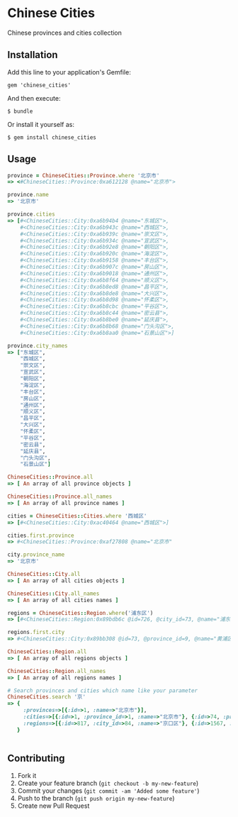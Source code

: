 # Chinese Cities

Chinese provinces and cities collection

## Installation

Add this line to your application's Gemfile:

    gem 'chinese_cities'

And then execute:

    $ bundle

Or install it yourself as:

    $ gem install chinese_cities

## Usage

```ruby
province = ChineseCities::Province.where '北京市'
=> <#ChineseCities::Province:0xa612128 @name="北京市">

province.name
=> '北京市'

province.cities
=> [#<ChineseCities::City:0xa6b94b4 @name="东城区">,
    #<ChineseCities::City:0xa6b943c @name="西城区">,
    #<ChineseCities::City:0xa6b939c @name="崇文区">,
    #<ChineseCities::City:0xa6b934c @name="宣武区">,
    #<ChineseCities::City:0xa6b92e8 @name="朝阳区">,
    #<ChineseCities::City:0xa6b920c @name="海淀区">,
    #<ChineseCities::City:0xa6b9158 @name="丰台区">,
    #<ChineseCities::City:0xa6b907c @name="房山区">,
    #<ChineseCities::City:0xa6b9018 @name="通州区">,
    #<ChineseCities::City:0xa6b8f64 @name="顺义区">,
    #<ChineseCities::City:0xa6b8ed8 @name="昌平区">,
    #<ChineseCities::City:0xa6b8de8 @name="大兴区">,
    #<ChineseCities::City:0xa6b8d98 @name="怀柔区">,
    #<ChineseCities::City:0xa6b8cbc @name="平谷区">,
    #<ChineseCities::City:0xa6b8c44 @name="密云县">,
    #<ChineseCities::City:0xa6b8be0 @name="延庆县">,
    #<ChineseCities::City:0xa6b8b68 @name="门头沟区">,
    #<ChineseCities::City:0xa6b8aa0 @name="石景山区">]

province.city_names
=> ["东城区",
    "西城区",
    "崇文区",
    "宣武区",
    "朝阳区",
    "海淀区",
    "丰台区",
    "房山区",
    "通州区",
    "顺义区",
    "昌平区",
    "大兴区",
    "怀柔区",
    "平谷区",
    "密云县",
    "延庆县",
    "门头沟区",
    "石景山区"]

ChineseCities::Province.all
=> [ An array of all province objects ]

ChineseCities::Province.all_names
=> [ An array of all province names ]

cities = ChineseCities::Cities.where '西城区'
=> [#<ChineseCities::City:0xac40464 @name="西城区">]

cities.first.province
=> #<ChineseCities::Province:0xaf27808 @name="北京市"

city.province_name
=> '北京市'

ChineseCities::City.all
=> [ An array of all cities objects ]

ChineseCities::City.all_names
=> [ An array of all cities names ]

regions = ChineseCities::Region.where('浦东区')
=> [#<ChineseCities::Region:0x89bdb6c @id=726, @city_id=73, @name="浦东新区">]

regions.first.city
=> #<ChineseCities::City:0x89bb308 @id=73, @province_id=9, @name="黄浦区">

ChineseCities::Region.all
=> [ An array of all regions objects ]

ChineseCities::Region.all_names
=> [ An array of all regions names ]

# Search provinces and cities which name like your parameter
ChineseCities.search '京'
=> {
     :provinces=>[{:id=>1, :name=>"北京市"}],
     :cities=>[{:id=>1, :province_id=>1, :name=>"北京市"}, {:id=>74, :province_id=>10, :name=>"南京市"}],
     :regions=>[{:id=>817, :city_id=>84, :name=>"京口区"}, {:id=>1567, :city_id=>175, :name=>"京山县"}]
   }



```

## Contributing

1. Fork it
2. Create your feature branch (`git checkout -b my-new-feature`)
3. Commit your changes (`git commit -am 'Added some feature'`)
4. Push to the branch (`git push origin my-new-feature`)
5. Create new Pull Request
